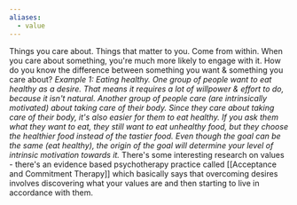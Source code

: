 ```yaml
---
aliases:
  - value
---
```

Things you care about. Things that matter to you. Come from within. When you care about something, you're much more likely to engage with it. How do you know the difference between something you want & something you care about?
*Example 1: Eating healthy. One group of people want to eat healthy as a desire. That means it requires a lot of willpower & effort to do, because it isn't natural. Another group of people care (are intrinsically motivated) about taking care of their body. Since they care about taking care of their body, it's also easier for them to eat healthy. If you ask them what they want to eat, they still want to eat unhealthy food, but they choose the healthier food instead of the tastier food.
Even though the goal can be the same (eat healthy), the origin of the goal will determine your level of intrinsic motivation towards it.*
There's some interesting research on values - there's an evidence based psychotherapy practice called [[Acceptance and Commitment Therapy]] which basically says that overcoming desires involves discovering what your values are and then starting to live in accordance with them.